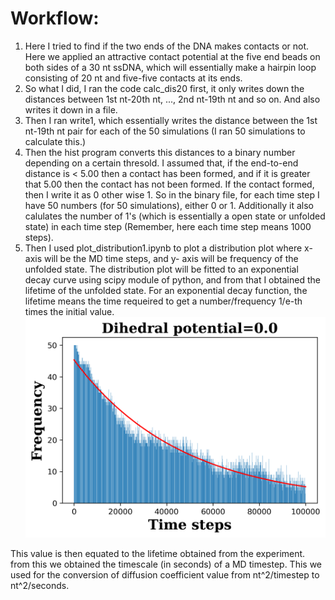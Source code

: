 # Workflow:  
1. Here I tried to find if the two ends of the DNA makes contacts or not. Here we applied an attractive contact potential at the five end beads on both sides of a 30 nt ssDNA, which will essentially make a hairpin loop consisting of 20 nt and five-five contacts at its ends.  
2. So what I did, I ran the code calc_dis20 first, it only writes down the distances between 1st nt-20th nt, ..., 2nd nt-19th nt and so on. And also writes it down in a file.  
3. Then I ran write1, which essentially writes the distance between the 1st nt-19th nt pair for each of the 50 simulations (I ran 50 simulations to calculate this.)  
4. Then the hist program converts this distances to a binary number depending on a certain thresold. I assumed that, if the end-to-end distance is < 5.00 then a contact has been formed, and if it is greater that 5.00 then the contact has not been formed. If the contact formed, then I write it as 0 other wise 1. So in the binary file, for each time step I have 50 numbers (for 50 simulations), either 0 or 1. Additionally it also calulates the number of 1's (which is essentially a open state or unfolded state) in each time step (Remember, here each time step means 1000 steps).  
5.  Then I used plot_distribution1.ipynb to plot a distribution plot where x-axis will be the MD time steps, and y- axis will be frequency of the unfolded state. The distribution plot will be fitted to an exponential decay curve using scipy module of python, and from that I obtained the lifetime of the unfolded state. For an exponential decay function, the lifetime means the time requeired to get a number/frequency 1/e-th times the initial value.  
![Alt text](https://github.com/gargibiswas92/PROJECT.SSDNA.CODES/blob/main/CALC.ONLY.DNA/freq_0.png "Sample graph")  

This value is then equated to the lifetime obtained from the experiment. from this we obtained the timescale (in seconds)  of a MD timestep. This we used for the conversion of diffusion coefficient value from nt^2/timestep to nt^2/seconds. 
